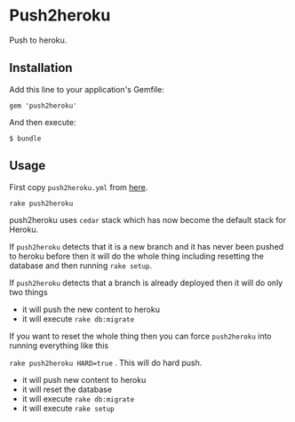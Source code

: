 # Push2heroku

Push to heroku.

## Installation

Add this line to your application's Gemfile:

    gem 'push2heroku'

And then execute:

    $ bundle

## Usage

First copy `push2heroku.yml` from [here]().

`rake push2heroku`

push2heroku uses `cedar` stack which has now become the default stack
for Heroku.

If `push2heroku` detects that it is a new branch and it has never been
pushed to heroku before then it will do the whole thing including
resetting the database and then running `rake setup`.

If `push2heroku` detects that a branch is already deployed then it will
do only two things

- it will push the new content to heroku
- it will execute `rake db:migrate`

If you want to reset the whole thing then you can force `push2heroku`
into running everything like this

`rake push2heroku HARD=true` . This will do hard push.

- it will push new content to heroku
- it will reset the database
- it will execute `rake db:migrate`
- it will execute `rake setup`

